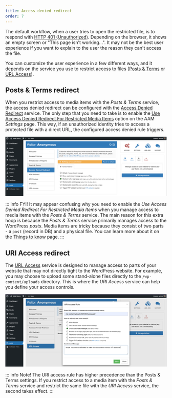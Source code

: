 ```yaml
---
title: Access denied redirect
order: 7
---
```


The default workflow, when a user tries to open the restricted file, is to respond with [HTTP 401 (Unauthorized)](https://developer.mozilla.org/en-US/docs/Web/HTTP/Status/401). Depending on the browser, it shows an empty screen or "This page isn't working...". It may not be the best user experience if you want to explain to the user the reason they can't access the file.

You can customize the user experience in a few different ways, and it depends on the service you use to restrict access to files ([Posts & Terms](/plugin/advanced-access-manager/service/post-term) or [URL Access](/plugin/advanced-access-manager/service/url-access)).

## Posts & Terms redirect

When you restrict access to media items with the _Posts & Terms_ service, the access denied redirect can be configured with the [Access Denied Redirect](/plugin/advanced-access-manager/service/access-deny-redirect) service. The only step that you need to take is to enable the [Use Access Denied Redirect For Restricted Media Items](/plugin/advanced-access-manager/setting/media-access-denied-redirect) option on the AAM _Settings_ page. This way, if an unauthorized identity tries to access a protected file with a direct URL, the configured access denied rule triggers.

![Access Denied Redirect Rule](./assets/access-denied-redirect.png)

::: info FYI!
It may appear confusing why you need to enable the _Use Access Denied Redirect For Restricted Media Items_ when you manage access to media items with the _Posts & Terms_ service. The main reason for this extra hoop is because the _Posts & Terms_ service primarily manages access to the WordPress _posts_. Media items are tricky because they consist of two parts - a `post` (record in DB) and a physical file. You can learn more about it on the [Things to know](/plugin/protected-media-files/things-to-know#about-media-items) page.
:::

## URI Access redirect

The [URL Access](/plugin/advanced-access-manager/service/url-access) service is designed to manage access to parts of your website that may not directly tight to the WordPress website. For example, you may choose to upload some stand-alone files directly to the `/wp-content/uploads` directory. This is where the _URI Access_ service can help you define your access controls.

![URI Access Redirect Rule](./assets/uri-access-redirect.png)

::: info Note!
The URI access rule has higher precedence than the Posts & Terms settings. If you restrict access to a media item with the _Posts & Terms_ service and restrict the same file with the _URI Access_ service, the second takes effect.
:::